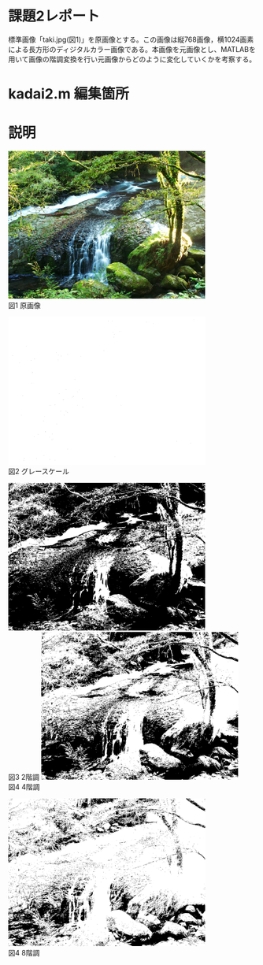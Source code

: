 # 課題2レポート
標準画像「taki.jpg(図1)」を原画像とする。この画像は縦768画像，横1024画素による長方形のディジタルカラー画像である。本画像を元画像とし、MATLABを用いて画像の階調変換を行い元画像からどのように変化していくかを考察する。

# kadai2.m 編集箇所

# 説明

<img src="https://github.com/SamuraiProject/lecture_image_processing/blob/master/images/origin/taki.jpg" width="400"><br />
図1 原画像  

<img src="https://github.com/SamuraiProject/lecture_image_processing/blob/master/images/kadai2/taki-grayscale.png" width="400"><br />
図2 グレースケール  

<img src="https://github.com/SamuraiProject/lecture_image_processing/blob/master/images/kadai2/taki-step2.png" width="400"><br />
図3 2階調
<img src="https://github.com/SamuraiProject/lecture_image_processing/blob/master/images/kadai2/taki-step4.png" width="400"><br />
図4 4階調
 
<img src="https://github.com/SamuraiProject/lecture_image_processing/blob/master/images/kadai2/taki-step8.png" width="400"> <br />
図4 8階調
